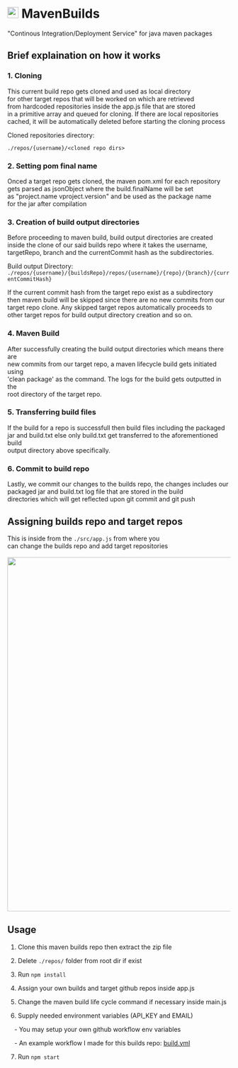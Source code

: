 # <img src="https://seeklogo.com/images/A/apache-logo-89257496F9-seeklogo.com.png" with="20px" height="25px"> MavenBuilds

"Continous Integration/Deployment Service" for java maven packages

## Brief explaination on how it works

### 1. Cloning
This current build repo gets cloned and used as local directory<br/>
for other target repos that will be worked on which are retrieved<br/>
from hardcoded repositories inside the app.js file that are stored<br/>
in a primitive array and queued for cloning. If there are local repositories<br/>
cached, it will be automatically deleted before starting the cloning process

Cloned repositories directory:

``./repos/{username}/<cloned repo dirs>``<br/>

### 2. Setting pom final name
Onced a target repo gets cloned, the maven pom.xml for each repository<br/>
gets parsed as jsonObject where the build.finalName will be set<br/>
as "project.name vproject.version" and be used as the package name<br/>
for the jar after compilation

### 3. Creation of build output directories
Before proceeding to maven build, build output directories are created<br/>
inside the clone of our said builds repo where it takes the username,<br/>
targetRepo, branch and the currentCommit hash as the subdirectories.

Build output Directory:
``./repos/{username}/{buildsRepo}/repos/{username}/{repo}/{branch}/{currentCommitHash}``<br/>

If the current commit hash from the target repo exist as a subdirectory<br/>
then maven build will be skipped since there are no new commits from our<br/>
target repo clone. Any skipped target repos automatically proceeds to<br/>
other target repos for build output directory creation and so on.

### 4. Maven Build
After successfully creating the build output directories which means there are<br/>
new commits from our target repo, a maven lifecycle build gets initiated using<br/>
'clean package' as the command. The logs for the build gets outputted in the<br/>
root directory of the target repo. 

### 5. Transferring build files
If the build for a repo is successfull then build files including the packaged<br/>
jar and build.txt else only build.txt get transferred to the aforementioned build<br/>
output directory above specifically.

### 6. Commit to build repo
Lastly, we commit our changes to the builds repo, the changes includes our<br/>
packaged jar and build.txt log file that are stored in the build<br/>
directories which will get reflected upon git commit and git push<br/>

## Assigning builds repo and target repos
This is inside from the ```./src/app.js``` from where you<br/>
can change the builds repo and add target repositories<br/><br/>
<img src="https://user-images.githubusercontent.com/88238718/180372206-e53b1561-701e-41cf-a282-bad773df002d.png" width="800px" heigh="650px">

## Usage
1. Clone this maven builds repo then extract the zip file

2. Delete ```./repos/``` folder from root dir if exist
 
3. Run ```npm install```

4. Assign your own builds and target github repos inside app.js

5. Change the maven build life cycle command if necessary inside main.js

6. Supply needed environment variables (API_KEY and EMAIL)<br>

&nbsp;&nbsp;&nbsp;&nbsp;- You may setup your own github workflow env variables

&nbsp;&nbsp;&nbsp;&nbsp;- An example workflow I made for this builds repo: [build.yml](https://github.com/FN-FAL113/MavenBuilds/blob/main/.github/workflows/build.yml)

7. Run ```npm start```

